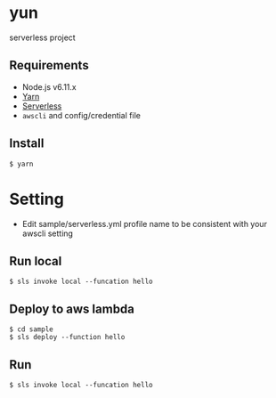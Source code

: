 # yun
serverless project


## Requirements

- Node.js v6.11.x
- [Yarn](https://yarnpkg.com/en/)
- [Serverless](https://github.com/serverless/serverless)
- `awscli` and config/credential file


## Install

```
$ yarn
```


# Setting
- Edit sample/serverless.yml profile name to be consistent with your awscli setting


## Run local

```
$ sls invoke local --funcation hello
```


## Deploy to aws lambda

```
$ cd sample
$ sls deploy --function hello 
```


## Run

```
$ sls invoke local --funcation hello
```
